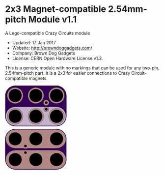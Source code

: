 <!--- start title --->
# 2x3 Magnet-compatible 2.54mm-pitch Module v1.1
A Lego-compatible Crazy Circuits module

- Updated: 17 Jan 2017
- Website: http://browndoggadgets.com/
- Company: Brown Dog Gadgets
- License: CERN Open Hardware License v1.2.

<!--- end title --->
This is a generic module with no markings that can be used for any two-pin, 2.54mm-pitch part. It is a 2x3 for easier connections to Crazy Circuit-compatible magnets.

![Gerber Preview](preview.png)

